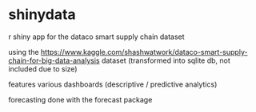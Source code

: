 # shinydata
r shiny app for the dataco smart supply chain dataset


using the https://www.kaggle.com/shashwatwork/dataco-smart-supply-chain-for-big-data-analysis dataset (transformed into sqlite db, not included due to size)

features various dashboards (descriptive / predictive analytics)

forecasting done with the forecast package
